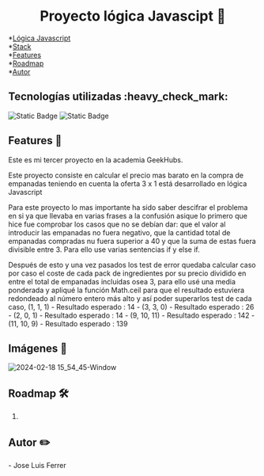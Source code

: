 <h1 align="center"> Proyecto lógica Javascipt 🥟 </h1>


*[Lógica Javascript](#Título-e-imagen-de-portada)<br>
*[Stack](#Stack)<br>
*[Features](#Features)<br>
*[Roadmap](#Roadmap)<br>
*[Autor](#Autor)



<h2>Tecnologías utilizadas :heavy_check_mark:</h2>

![Static Badge](https://img.shields.io/badge/Javascript-F0DB4F?style=for-the-badge&logo=javascript&logoColor=F0DB4F&labelColor=black) ![Static Badge](https://img.shields.io/badge/Nodejs-3C873A?style=for-the-badge&logo=node.js&logoColor=3C873A&labelColor=black)






<h2>Features 👀</h2>
<p>Este es mi tercer proyecto en la academia GeekHubs.</p>
<p>Este proyecto consiste en calcular el precio mas barato en la compra de empanadas teniendo en cuenta la oferta 3 x 1 está desarrollado en lógica Javascript</p>
<p>Para este proyecto lo mas importante ha sido saber descifrar el problema en si ya que llevaba en varias frases a la confusión asique lo primero que hice fue comprobar los casos que no se debían dar: que el valor al introducir las empanadas no fuera negativo, que la cantidad total de empanadas compradas nu fuera superior a 40 y que la suma de estas fuera divisible entre 3. Para ello use varias sentencias if y else if.</p>
<p>Después de esto y una vez pasados los test de error quedaba calcular caso por caso  el coste de cada pack de ingredientes por su precio dividido en entre el total de empanadas incluidas osea 3, para ello usé una media ponderada y apliqué la función Math.ceil para que el resultado estuviera redondeado al número entero más alto y así poder superarlos test de cada caso, (1, 1, 1) - Resultado esperado : 14 - (3, 3, 0) - Resultado esperado : 26 - (2, 0, 1) - Resultado esperado : 14 - (9, 10, 11) - Resultado esperado : 142 - (11, 10, 9) - Resultado esperado : 139 </p>


<h2>Imágenes 🎨</h2>

![2024-02-18 15_54_45-Window](https://github.com/jluisferrer/Proyecto-3/assets/157707370/81e2aefc-24ec-4791-9434-65aa65634ac3)



<h2>Roadmap 🛠️</h2>

1. 
<h2>Autor ✏️</h2>
- Jose Luis Ferrer
